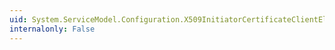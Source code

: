 ```yaml
---
uid: System.ServiceModel.Configuration.X509InitiatorCertificateClientElement
internalonly: False
---
```

